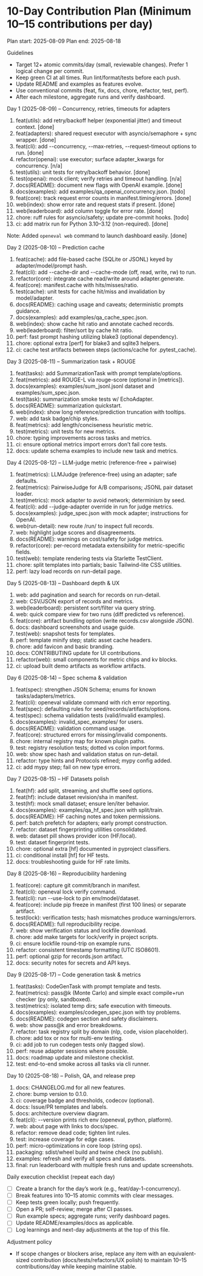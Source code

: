 # 10-Day Contribution Plan (Minimum 10–15 contributions per day)

Plan start: 2025-08-09
Plan end:   2025-08-18

Guidelines
- Target 12+ atomic commits/day (small, reviewable changes). Prefer 1 logical change per commit.
- Keep green CI at all times. Run lint/format/tests before each push.
- Update README and examples as features evolve.
- Use conventional commits (feat, fix, docs, chore, refactor, test, perf).
- After each milestone, aggregate runs and verify dashboard.

Day 1 (2025-08-09) – Concurrency, retries, timeouts for adapters
1) feat(utils): add retry/backoff helper (exponential jitter) and timeout context. [done]
2) feat(adapters): shared request executor with asyncio/semaphore + sync wrapper. [done]
3) feat(cli): add --concurrency, --max-retries, --request-timeout options to run. [done]
4) refactor(openai): use executor; surface adapter_kwargs for concurrency. [n/a]
5) test(utils): unit tests for retry/backoff behavior. [done]
6) test(openai): mock client; verify retries and timeout handling. [n/a]
7) docs(README): document new flags with OpenAI example. [done]
8) docs(examples): add examples/qa_openai_concurrency.json. [todo]
9) feat(core): track request error counts in manifest.timing/errors. [done]
10) web(index): show error rate and request stats if present. [done]
11) web(leaderboard): add column toggle for error rate. [done]
12) chore: ruff rules for asyncio/safety; update pre-commit hooks. [todo]
13) ci: add matrix run for Python 3.10–3.12 (non-required). [done]

Note: Added `openeval web` command to launch dashboard easily. [done]

Day 2 (2025-08-10) – Prediction cache
1) feat(cache): add file-based cache (SQLite or JSONL) keyed by adapter/model/prompt hash.
2) feat(cli): add --cache-dir and --cache-mode (off, read, write, rw) to run.
3) refactor(core): integrate cache read/write around adapter.generate.
4) feat(core): manifest.cache with hits/misses/ratio.
5) test(cache): unit tests for cache hit/miss and invalidation by model/adapter.
6) docs(README): caching usage and caveats; deterministic prompts guidance.
7) docs(examples): add examples/qa_cache_spec.json.
8) web(index): show cache hit ratio and annotate cached records.
9) web(leaderboard): filter/sort by cache hit ratio.
10) perf: fast prompt hashing utilizing blake3 (optional dependency).
11) chore: optional extra [perf] for blake3 and sqlite3 helpers.
12) ci: cache test artifacts between steps (actions/cache for .pytest_cache).

Day 3 (2025-08-11) – Summarization task + ROUGE
1) feat(tasks): add SummarizationTask with prompt template/options.
2) feat(metrics): add ROUGE-L via rouge-score (optional in [metrics]).
3) docs(examples): examples/sum_jsonl.jsonl dataset and examples/sum_spec.json.
4) test(task): summarization smoke tests w/ EchoAdapter.
5) docs(README): summarization quickstart.
6) web(index): show long reference/prediction truncation with tooltips.
7) web: add task badge/chip styles.
8) feat(metrics): add length/conciseness heuristic metric.
9) test(metrics): unit tests for new metrics.
10) chore: typing improvements across tasks and metrics.
11) ci: ensure optional metrics import errors don’t fail core tests.
12) docs: update schema examples to include new task and metrics.

Day 4 (2025-08-12) – LLM-judge metric (reference-free + pairwise)
1) feat(metrics): LLMJudge (reference-free) using an adapter; safe defaults.
2) feat(metrics): PairwiseJudge for A/B comparisons; JSONL pair dataset loader.
3) test(metrics): mock adapter to avoid network; determinism by seed.
4) feat(cli): add --judge-adapter override in run for judge metrics.
5) docs(examples): judge_spec.json with mock adapter; instructions for OpenAI.
6) web(run-detail): new route /run/<file> to inspect full records.
7) web: highlight judge scores and disagreements.
8) docs(README): warnings on cost/safety for judge metrics.
9) refactor(core): per-record metadata extensibility for metric-specific fields.
10) test(web): template rendering tests via Starlette TestClient.
11) chore: split templates into partials; basic Tailwind-lite CSS utilities.
12) perf: lazy load records on run-detail page.

Day 5 (2025-08-13) – Dashboard depth & UX
1) web: add pagination and search for records on run-detail.
2) web: CSV/JSON export of records and metrics.
3) web(leaderboard): persistent sort/filter via query string.
4) web: quick compare view for two runs (diff predicted vs reference).
5) feat(core): artifact bundling option (write records.csv alongside JSON).
6) docs: dashboard screenshots and usage guide.
7) test(web): snapshot tests for templates.
8) perf: template minify step; static asset cache headers.
9) chore: add favicon and basic branding.
10) docs: CONTRIBUTING update for UI contributions.
11) refactor(web): small components for metric chips and kv blocks.
12) ci: upload built demo artifacts as workflow artifacts.

Day 6 (2025-08-14) – Spec schema & validation
1) feat(spec): strengthen JSON Schema; enums for known tasks/adapters/metrics.
2) feat(cli): openeval validate <spec> command with rich error reporting.
3) feat(spec): defaulting rules for seed/records/artifacts/options.
4) test(spec): schema validation tests (valid/invalid examples).
5) docs(examples): invalid_spec_examples/ for users.
6) docs(README): validation command usage.
7) feat(core): structured errors for missing/invalid components.
8) chore: internal registry map for known plugin paths.
9) test: registry resolution tests; dotted vs colon import forms.
10) web: show spec hash and validation status on run-detail.
11) refactor: type hints and Protocols refined; mypy config added.
12) ci: add mypy step; fail on new type errors.

Day 7 (2025-08-15) – HF Datasets polish
1) feat(hf): add split, streaming, and shuffle seed options.
2) feat(hf): include dataset revision/sha in manifest.
3) test(hf): mock small dataset; ensure len/iter behavior.
4) docs(examples): examples/qa_hf_spec.json with split/train.
5) docs(README): HF caching notes and token permissions.
6) perf: batch prefetch for adapters; early prompt construction.
7) refactor: dataset fingerprinting utilities consolidated.
8) web: dataset pill shows provider icon (HF/local).
9) test: dataset fingerprint tests.
10) chore: optional extra [hf] documented in pyproject classifiers.
11) ci: conditional install [hf] for HF tests.
12) docs: troubleshooting guide for HF rate limits.

Day 8 (2025-08-16) – Reproducibility hardening
1) feat(core): capture git commit/branch in manifest.
2) feat(cli): openeval lock verify <lockfile> command.
3) feat(cli): run --use-lock <lockfile> to pin env/model/dataset.
4) feat(core): include pip freeze in manifest (first 100 lines) or separate artifact.
5) test(lock): verification tests; hash mismatches produce warnings/errors.
6) docs(README): full reproducibility recipe.
7) web: show verification status and lockfile download.
8) chore: add make targets for lock/verify in project scripts.
9) ci: ensure lockfile round-trip on example runs.
10) refactor: consistent timestamp formatting (UTC ISO8601).
11) perf: optional gzip for records.json artifact.
12) docs: security notes for secrets and API keys.

Day 9 (2025-08-17) – Code generation task & metrics
1) feat(tasks): CodeGenTask with prompt template and tests.
2) feat(metrics): pass@k (Monte Carlo) and simple exact compile+run checker (py only, sandboxed).
3) test(metrics): isolated temp dirs; safe execution with timeouts.
4) docs(examples): examples/codegen_spec.json with toy problems.
5) docs(README): codegen section and safety disclaimers.
6) web: show pass@k and error breakdowns.
7) refactor: task registry split by domain (nlp, code, vision placeholder).
8) chore: add tox or nox for multi-env testing.
9) ci: add job to run codegen tests only (tagged slow).
10) perf: reuse adapter sessions where possible.
11) docs: roadmap update and milestone checklist.
12) test: end-to-end smoke across all tasks via cli runner.

Day 10 (2025-08-18) – Polish, QA, and release prep
1) docs: CHANGELOG.md for all new features.
2) chore: bump version to 0.1.0.
3) ci: coverage badge and thresholds, codecov (optional).
4) docs: Issue/PR templates and labels.
5) docs: architecture overview diagram.
6) feat(cli): --version prints rich env (openeval, python, platform).
7) web: about page with links to docs/spec.
8) refactor: remove dead code; tighten lint rules.
9) test: increase coverage for edge cases.
10) perf: micro-optimizations in core loop (string ops).
11) packaging: sdist/wheel build and twine check (no publish).
12) examples: refresh and verify all specs and datasets.
13) final: run leaderboard with multiple fresh runs and update screenshots.

Daily execution checklist (repeat each day)
- [ ] Create a branch for the day’s work (e.g., feat/day-1-concurrency).
- [ ] Break features into 10–15 atomic commits with clear messages.
- [ ] Keep tests green locally; push frequently.
- [ ] Open a PR; self-review; merge after CI passes.
- [ ] Run example specs; aggregate runs; verify dashboard pages.
- [ ] Update README/examples/docs as applicable.
- [ ] Log learnings and next-day adjustments at the top of this file.

Adjustment policy
- If scope changes or blockers arise, replace any item with an equivalent-sized contribution (docs/tests/refactors/UX polish) to maintain 10–15 contributions/day while keeping mainline stable.
